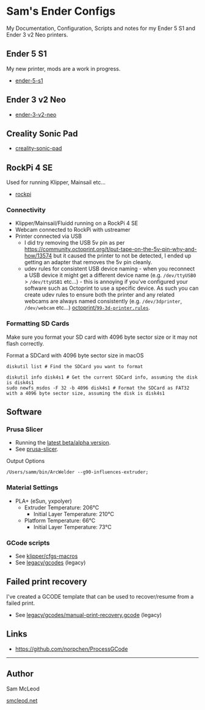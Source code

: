 # Sam's Ender Configs

My Documentation, Configuration, Scripts and notes for my Ender 5 S1 and Ender 3 v2 Neo printers.

## Ender 5 S1

My new printer, mods are a work in progress.

- [ender-5-s1](ender-5-s1/README.md)

## Ender 3 v2 Neo

- [ender-3-v2-neo](ender-3-v2-neo/README.md)

## Creality Sonic Pad

- [creality-sonic-pad](creality-sonic-pad/README.md)

## RockPi 4 SE

Used for running Klipper, Mainsail etc...

- [rockpi](rockpi/README.md)

### Connectivity

- Klipper/Mainsail/Fluidd running on a RockPi 4 SE
- Webcam connected to RockPi with ustreamer
- Printer connected via USB
  - I did try removing the USB 5v pin as per <https://community.octoprint.org/t/put-tape-on-the-5v-pin-why-and-how/13574> but it caused the printer to not be detected, I ended up getting an adapter that removes the 5v pin cleanly.
  - udev rules for consistent USB device naming - when you reconnect a USB device it might get a different device name (e.g. `/dev/ttyUSB0` > `/dev/ttyUSB1` etc...) - this is annoying if you've configured your software such as Octoprint to use a specific device. As such you can create udev rules to ensure both the printer and any related webcams are always named consistently (e.g. `/dev/3dprinter`, `/dev/webcam` etc...) [octoprint/`99-3d-printer.rules`](octoprint/99-3d-printer.rules).

### Formatting SD Cards

Make sure you format your SD card with 4096 byte sector size or it may not flash correctly.

Format a SDCard with 4096 byte sector size in macOS

```shell
diskutil list # Find the SDCard you want to format

diskutil info disk4s1 # Get the current SDCard info, assuming the disk is disk4s1
sudo newfs_msdos -F 32 -b 4096 disk4s1 # Format the SDCard as FAT32 with a 4096 byte sector size, assuming the disk is disk4s1
```

## Software

### Prusa Slicer

- Running the [latest beta/alpha version](https://github.com/prusa3d/PrusaSlicer/releases).
- See [prusa-slicer](prusa-slicer).

Output Options

```shell
/Users/samm/bin/ArcWelder --g90-influences-extruder;
```

### Material Settings

- PLA+ (eSun, yxpolyer)
  - Extruder Temperature: 206°C
    - Initial Layer Temperature: 210°C
  - Platform Temperature: 66°C
    - Initial Layer Temperature: 73°C

### GCode scripts

- See [klipper/cfgs-macros](klipper/cfgs-macros)
- See [legacy/gcodes](legacy/gcodes) (legacy)

## Failed print recovery

I've created a GCODE template that can be used to recover/resume from a failed print.

- See [legacy/gcodes/manual-print-recovery.gcode](legacy/gcodes/manual-print-recovery.gcode) (legacy)

## Links

- <https://github.com/norpchen/ProcessGCode>

---

## Author

Sam McLeod

[smcleod.net](https://smcleod.net)
